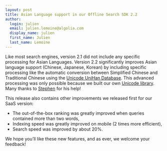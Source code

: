 ```yaml
---
layout: post
title: Asian Language support in our Offline Search SDK 2.2
author:
  login: julien
  email: julien.lemoine@algolia.com
  display_name: julien
  first_name: Julien
  last_name: Lemoine
---
```


Like most search engines, version 2.1 did not include any specific processing
for Asian Languages. Version 2.2 significantly improves Asian language support
(Chinese, Japanese, Korean) by including specific processing like the
automatic conversion between Simplified Chinese and Traditional Chinese using
the [Unicode UniHan Database](http://www.unicode.org/charts/unihan.html). This
advanced processing was only possible because we built our own [Unicode
library](http://blog.algolia.com/why-develop-our-own-unicode-library/). Many
thanks to [Stephen](https://twitter.com/stephencremin) for his help!

This release also contains other improvements we released first for our SaaS
version:

  * The out-of-the-box ranking was greatly improved when queries contained more than two words,
  * Indexing speed was greatly improved on mobile (2 times more efficient),
  * Search speed was improved by about 20%.

We hope you’ll like these new features, and as ever, we welcome your feedback!

